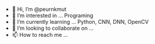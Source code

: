 - 👋 Hi, I’m @peurnkmut
- 👀 I’m interested in ... Programing 
- 🌱 I’m currently learning ... Python, CNN, DNN, OpenCV
- 💞️ I’m looking to collaborate on ...
- 📫 How to reach me ...

<!---
peurnkmut/peurnkmut is a ✨ special ✨ repository because its `README.md` (this file) appears on your GitHub profile.
You can click the Preview link to take a look at your changes.
--->
